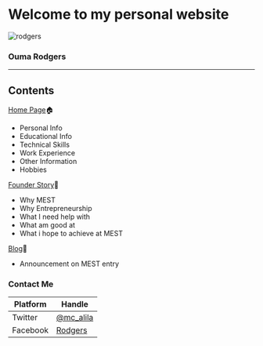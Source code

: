 # Welcome to my personal website
![rodgers]() 
### Ouma Rodgers
___

## Contents
[Home Page](https://ardenn.github.io):house:

* Personal Info
* Educational Info
* Technical Skills
* Work Experience
* Other Information 
* Hobbies

[Founder Story](https://ardenn.github.io/founder):bank:

* Why MEST
* Why Entrepreneurship
* What I need help with
* What am good at
* What i hope to achieve at MEST 

[Blog](https://ardenn.github.io/blog):newspaper:
	
* Announcement on MEST entry

### Contact Me
Platform | Handle
------------ | -------------
Twitter | [@mc_alila](https://twitter.com/mc_alila)
Facebook | [Rodgers](https://www.facebook.com/rodgers.ouma.3)
